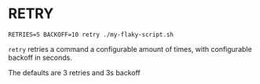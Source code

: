 # RETRY


```
RETRIES=5 BACKOFF=10 retry ./my-flaky-script.sh
```

`retry` retries a command a configurable amount of times, with configurable backoff in seconds.

The defaults are 3 retries and 3s backoff
